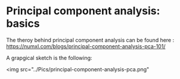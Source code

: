 # Principal component analysis: basics

The theroy behind principal component analysis can be found here : 
https://numxl.com/blogs/principal-component-analysis-pca-101/

A grapgical sketch is the following:

<img src="../Pics/principal-component-analysis-pca.png"




